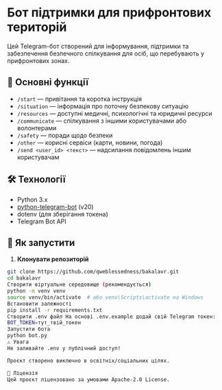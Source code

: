 # Бот підтримки для прифронтових територій

Цей Telegram-бот створений для інформування, підтримки та забезпечення безпечного спілкування для осіб, що перебувають у прифронтових зонах.

## 🧩 Основні функції

- `/start` — привітання та коротка інструкція
- `/situation` — інформація про поточну безпекову ситуацію
- `/resources` — доступні медичні, психологічні та юридичні ресурси
- `/communicate` — спілкування з іншими користувачами або волонтерами
- `/safety` — поради щодо безпеки
- `/other` — корисні сервіси (карти, новини, погода)
- `/send <user_id> <текст>` — надсилання повідомлень іншим користувачам

## 🛠 Технології

- Python 3.x
- [python-telegram-bot](https://github.com/python-telegram-bot/python-telegram-bot) (v20)
- dotenv (для зберігання токена)
- Telegram Bot API

## 🚀 Як запустити

1. **Клонувати репозиторій**
```bash
git clone https://github.com/qweblessedness/bakalavr.git
cd bakalavr
Створити віртуальне середовище (рекомендується)
python -m venv venv
source venv/bin/activate  # або venv\Scripts\activate на Windows
Встановити залежності
pip install -r requirements.txt
Створити .env файл На основі .env.example додай свій Telegram токен:
BOT_TOKEN=тут_твій_токен
Запустити бота
python bot.py
⚠️ Увага
Не заливайте .env у публічний доступ!

Проєкт створено виключно в освітніх/соціальних цілях.

📄 Ліцензія
Цей проєкт ліцензовано за умовами Apache-2.0 License.
